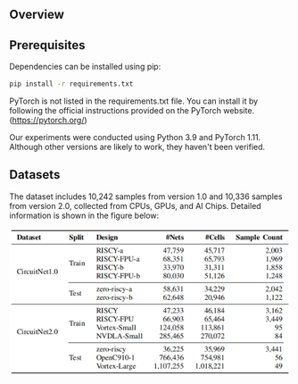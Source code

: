 ## Overview
## Prerequisites
Dependencies can be installed using pip:

```bash
pip install -r requirements.txt
```

PyTorch is not listed in the requirements.txt file. You can install it by following the official instructions provided on the PyTorch website.(https://pytorch.org/)

Our experiments were conducted using Python 3.9 and PyTorch 1.11. Although other versions are likely to work, they haven't been verified.

## Datasets
The dataset includes 10,242 samples from version 1.0 and 10,336 samples from version 2.0, collected from CPUs, GPUs, and AI Chips. Detailed information is shown in the figure below:

![Dataset imformation](./picture/Dataset.png)
